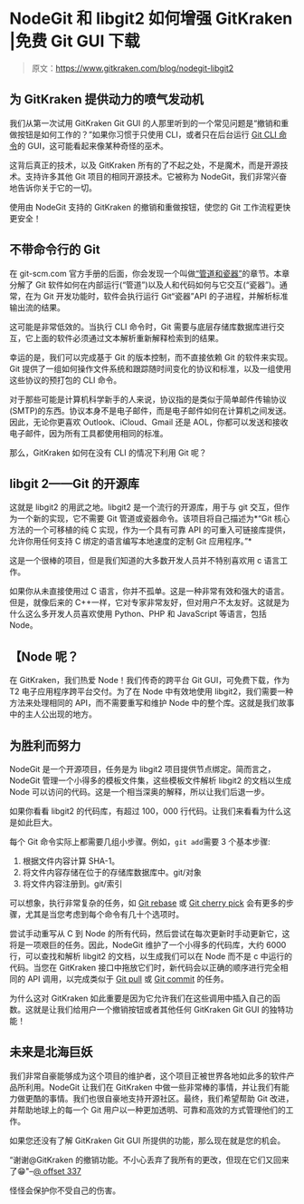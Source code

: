 # NodeGit 和 libgit2 如何增强 GitKraken |免费 Git GUI 下载

> 原文：<https://www.gitkraken.com/blog/nodegit-libgit2>

## **为 GitKraken 提供动力的喷气发动机**

我们从第一次试用 GitKraken Git GUI 的人那里听到的一个常见问题是“撤销和重做按钮是如何工作的？”如果你习惯于只使用 CLI，或者只在后台运行 [Git CLI 命令](https://www.gitkraken.com/learn/git/commands)的 GUI，这可能看起来像某种奇怪的巫术。

这背后真正的技术，以及 GitKraken 所有的了不起之处，不是魔术，而是开源技术。支持许多其他 Git 项目的相同开源技术。它被称为 NodeGit，我们非常兴奋地告诉你关于它的一切。

使用由 NodeGit 支持的 GitKraken 的撤销和重做按钮，使您的 Git 工作流程更快更安全！

## **不带命令行的 Git**

在 git-scm.com 官方手册的后面，你会发现一个叫做[“管道和瓷器”](https://git-scm.com/book/en/v2/Git-Internals-Plumbing-and-Porcelain)的章节。本章分解了 Git 软件如何在内部运行(“管道”)以及人和代码如何与它交互(“瓷器”)。通常，在为 Git 开发功能时，软件会执行运行 Git“瓷器”API 的子进程，并解析标准输出流的结果。

这可能是非常低效的。当执行 CLI 命令时，Git 需要与底层存储库数据库进行交互，它上面的软件必须通过文本解析重新解释检索到的结果。

幸运的是，我们可以完成基于 Git 的版本控制，而不直接依赖 Git 的软件来实现。Git 提供了一组如何操作文件系统和跟踪随时间变化的协议和标准，以及一组使用这些协议的预打包的 CLI 命令。

对于那些可能是计算机科学新手的人来说，协议指的是类似于简单邮件传输协议(SMTP)的东西。协议本身不是电子邮件，而是电子邮件如何在计算机之间发送。因此，无论你更喜欢 Outlook、iCloud、Gmail 还是 AOL，你都可以发送和接收电子邮件，因为所有工具都使用相同的标准。

那么，GitKraken 如何在没有 CLI 的情况下利用 Git 呢？

## **libgit 2——Git 的开源库**

这就是 libgit2 的用武之地。libgit2 是一个流行的开源库，用于与 git 交互，但作为一个新的实现，它不需要 Git 管道或瓷器命令。该项目将自己描述为*“Git 核心方法的一个可移植的纯 C 实现，作为一个具有可靠 API 的可重入可链接库提供，允许你用任何支持 C 绑定的语言编写本地速度的定制 Git 应用程序。”*

这是一个很棒的项目，但是我们知道的大多数开发人员并不特别喜欢用 c 语言工作。

如果你从未直接使用过 C 语言，你并不孤单。这是一种非常有效和强大的语言。但是，就像后来的 C++一样，它对专家非常友好，但对用户不太友好。这就是为什么这么多开发人员喜欢使用 Python、PHP 和 JavaScript 等语言，包括 Node。

## 【Node 呢？

在 GitKraken，我们热爱 Node！我们传奇的跨平台 Git GUI，可免费下载，作为 T2 电子应用程序跨平台交付。为了在 Node 中有效地使用 libgit2，我们需要一种方法来处理相同的 API，而不需要重写和维护 Node 中的整个库。这就是我们故事中的主人公出现的地方。

## **为胜利而努力**

NodeGit 是一个开源项目，任务是为 libgit2 项目提供节点绑定。简而言之，NodeGit 管理一个小得多的模板文件集，这些模板文件解析 libgit2 的文档以生成 Node 可以访问的代码。这是一个相当深奥的解释，所以让我们后退一步。

如果你看看 libgit2 的代码库，有超过 100，000 行代码。让我们来看看为什么这是如此巨大。

每个 Git 命令实际上都需要几组小步骤。例如，`git add`需要 3 个基本步骤:

1.  根据文件内容计算 SHA-1。
2.  将文件内容存储在位于的存储库数据库中。git/对象
3.  将文件内容注册到。git/索引

可以想象，执行非常复杂的任务，如 [Git rebase](https://www.gitkraken.com/learn/git/git-rebase) 或 [Git cherry pick](https://www.gitkraken.com/learn/git/cherry-pick) 会有更多的步骤，尤其是当您考虑到每个命令有几十个选项时。

尝试手动重写从 C 到 Node 的所有代码，然后尝试在每次更新时手动更新它，这将是一项艰巨的任务。因此，NodeGit 维护了一个小得多的代码库，大约 6000 行，可以查找和解析 libgit2 的文档，以生成我们可以在 Node 而不是 c 中运行的代码。当您在 GitKraken 接口中拖放它们时，新代码会以正确的顺序进行完全相同的 API 调用，以完成类似于 [Git pull](https://www.gitkraken.com/learn/git/tutorials/what-is-git-pull) 或 [Git commit](https://www.gitkraken.com/learn/git/commit) 的任务。

为什么这对 GitKraken 如此重要是因为它允许我们在这些调用中插入自己的函数。这就是让我们给用户一个撤销按钮或者其他任何 GitKraken Git GUI 的独特功能！

## **未来是北海巨妖**

我们非常自豪能够成为这个项目的维护者，这个项目正被世界各地如此多的软件产品所利用。NodeGit 让我们在 GitKraken 中做一些非常棒的事情，并让我们有能力做更酷的事情。我们也很自豪地支持开源社区。最终，我们希望帮助 Git 改进，并帮助地球上的每一个 Git 用户以一种更加透明、可靠和高效的方式管理他们的工作。

如果您还没有了解 GitKraken Git GUI 所提供的功能，那么现在就是您的机会。

“谢谢@GitKraken 的撤销功能。不小心丢弃了我所有的更改，但现在它们又回来了😁"–[@ offset 337](https://twitter.com/offset1337/status/1107615811181658118)

怪怪会保护你不受自己的伤害。